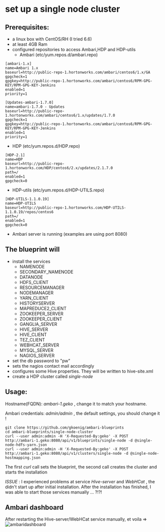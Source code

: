 # set up a single node cluster

## Prerequisites:
* a linux box with CentOS/RH (I tried 6.6)
* at least 4GB Ram
* configured repositories to access Ambari,HDP and HDP-utils
  * Ambari (etc/yum.repos.d/ambari.repo)
```
[ambari-1.x]
name=Ambari 1.x
baseurl=http://public-repo-1.hortonworks.com/ambari/centos6/1.x/GA
gpgcheck=1
gpgkey=http://public-repo-1.hortonworks.com/ambari/centos6/RPM-GPG-KEY/RPM-GPG-KEY-Jenkins
enabled=1
priority=1

[Updates-ambari-1.7.0]
name=ambari-1.7.0 - Updates
baseurl=http://public-repo-1.hortonworks.com/ambari/centos6/1.x/updates/1.7.0
gpgcheck=1
gpgkey=http://public-repo-1.hortonworks.com/ambari/centos6/RPM-GPG-KEY/RPM-GPG-KEY-Jenkins
enabled=1
priority=1
```
  * HDP (etc/yum.repos.d/HDP.repo)
```
[HDP-2.1]
name=HDP
baseurl=http://public-repo-1.hortonworks.com/HDP/centos6/2.x/updates/2.1.7.0
path=/
enabled=1
gpgcheck=0
```
  * HDP-utils (etc/yum.repos.d/HDP-UTILS.repo)
```
[HDP-UTILS-1.1.0.19]
name=HDP-UTILS
baseurl=http://public-repo-1.hortonworks.com/HDP-UTILS-1.1.0.19/repos/centos6
path=/
enabled=1
gpgcheck=0

```
* Ambari server is running (examples are using port 8080)

## The blueprint will
* install the services
  * NAMENODE
  * SECONDARY_NAMENODE
  * DATANODE
  * HDFS_CLIENT
  * RESOURCEMANAGER
  * NODEMANAGER
  * YARN_CLIENT
  * HISTORYSERVER
  * MAPREDUCE2_CLIENT
  * ZOOKEEPER_SERVER
  * ZOOKEEPER_CLIENT
  * GANGLIA_SERVER
  * HIVE_SERVER
  * HIVE_CLIENT
  * TEZ_CLIENT
  * WEBHCAT_SERVER
  * MYSQL_SERVER
  * NAGIOS_SERVER
* set the db password to "pw"
* sets the nagios contact mail accordingly
* configures some Hive properties. They will be written to hive-site.xml
* create a HDP cluster called *single-node*

## Usage:

Hostname(FQDN): *ambari-1.geko* , change it to match your hostname.

Ambari credentials: *admin/admin* , the default settings, you should change it !

```
git clone https://github.com/gkoenig/ambari-blueprints
cd ambari-blueprints/single-node-cluster
curl --user admin:admin -H 'X-Requested-By:geko' -X POST http://ambari-1.geko:8080/api/v1/blueprints/single-node -d @single-node-hdfs-yarn.json
curl --user admin:admin -H 'X-Requested-By:geko' -X POST http://ambari-1.geko:8080/api/v1/clusters/single-node -d @single-node-hostmapping.json
```

The first *curl* call sets the blueprint, the second call creates the cluster and starts the installation

_ISSUE_ : I experienced problems at service *Hive-server* and *WebHCat* , the didn't start up after initial
installation. After the installation has finished, I was able to start those services manually ... ?!?!

## Ambari dashboard
After restarting the Hive-server/WebHCat service manually, et voila =>
![ambaridashboard](https://cloud.githubusercontent.com/assets/50473/5542652/6145a324-8ae9-11e4-87ea-d9492e29d7f5.png)


